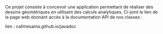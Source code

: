 Ce projet consiste à concevoir une application permettant de réaliser des dessins
géométriques en utilisant des calculs analytiques.
Ci-joint le lien de la page web donnant accès à la documentation API de nos classes : 

lien : callmesama.github.io/javadoc
